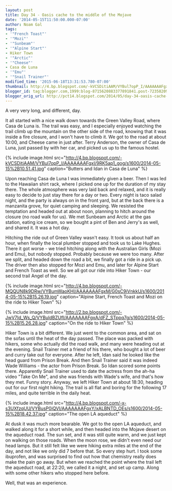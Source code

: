 ```yaml
---
layout: post
title: Day 34 - Oasis cache to the middle of the Mojave
date: '2014-05-15T11:50:00.000-07:00'
author: Noam Gal
tags:
- '"French Toast"'
- '"Mozi"'
- '"Sunbeam"'
- '"Alpine Start"'
- Hiker Town
- '"Arctic"'
- '"Cheese"'
- Casa de Luna
- '"Emu"'
- '"Snail Trainer"'
modified_time: '2015-06-18T13:31:53.780-07:00'
thumbnail: http://4.bp.blogspot.com/-kVCSDitiAAM/VYBul7opP_I/AAAAAAAFgxI/9RK5ap1_gog/s72-c/2014-05-15%2B10.51.41.jpg
blogger_id: tag:blogger.com,1999:blog-8715620883377891841.post-7235820957838165143
blogger_orig_url: http://pct14.blogspot.com/2014/05/day-34-oasis-cache-to-middle-of-mojave.html
---
```

A very very long, and different, day.

It all started with a nice walk down towards the Green Valley Road, where Casa de Luna is. The trail was easy, and I especially enjoyed watching the trail climb up the mountain on the other side of the road, knowing that it was inside a fire closure, and I won't have to climb it. We got to the road at about 10:00, and Cheese came in just after. Terry Anderson, the owner of Casa de Luna, just passed by with her car, and picked us up to the famous hostel.

{% include image.html src="http://4.bp.blogspot.com/-kVCSDitiAAM/VYBul7opP_I/AAAAAAAFgxI/9RK5ap1_gog/s1600/2014-05-15%2B10.51.41.jpg" caption="Butters and Idan in Casa de Luna" %}

Upon reaching Casa de Luna I was immediately given a beer. Then I was led to the Hawaiian shirt rack, where I picked one up for the duration of my stay there. The whole atmosphere was very laid back and relaxed, and it is really easy to decide to just stay there for a day or two. Every night is taco salad night, and the party is always on in the front yard, but at the back there is a manzanita grove, for quiet camping and sleeping. We resisted the temptation and headed out at about noon, planning to hitch around the closure (no road walk for us). We met Sunbeam and Arctic at the gas station, eating ice cream, so we bought a pint of Ben and Jerry's as well, and shared it. It was a hot day.

Hitching the ride out of Green Valley wasn't easy. It took us about half an hour, when finally the local plumber stopped and took us to Lake Hughes. There it got worse - we tried hitching along with the Australian Girls (Mozi and Emu), but nobody stopped. Probably because we were too many. After we split, and headed down the road a bit, we finally got a ride in a pick up. The driver then also stopped for Mozi and Emu, and later for Alpine Start and French Toast as well. So we all got our ride into Hiker Town - our second trail Angel of the day.

{% include image.html src="http://4.bp.blogspot.com/-MQQUN8k9DRw/VYBumWaoKHI/AAAAAAAFgxM/G0sC9iVnkkU/s1600/2014-05-15%2B15.26.19.jpg" caption="Alpine Start, French Toast and Mozi on the ride to Hiker Town" %}

{% include image.html src="http://2.bp.blogspot.com/-JwV7Id_Ws_Q/VYBuldBZUfI/AAAAAAAFgxA/dFZ_STppq7g/s1600/2014-05-15%2B15.26.28.jpg" caption="On the ride to Hiker Town" %}

Hiker Town is a bit different. We just went to the common area, and sat on the sofas until the heat of the day passed. The place was packed with hikers, some who actually did the road walk, and many were heading out at the evening. Snail Trainer met a friend of his there, who bought a lot of beer and curry take out for everyone. After he left, Idan said he looked like the head guard from Prison Break. And then Snail Trainer said it was indeed Wade Williams - the actor from Prison Break. So Idan scored some points there. Apparently Snail Trainer used to date the actress from the ah-ha video "Take On Me", and she was friends with Wade's wife, and that's how they met. Funny story. Anyway, we left Hiker Town at about 18:30, heading out for our first night hiking. The trail is all flat and boring for the following 17 miles, and quite terrible in the daily heat.

{% include image.html src="http://4.bp.blogspot.com/-x-s3UXfzqUU/VYBusP0iQVI/AAAAAAAFgxY/xALBNTD_OEs/s1600/2014-05-15%2B18.42.37.jpg" caption="The open LA aqueduct" %}

At dusk it was much more bearable. We got to the open LA aqueduct, and walked along it for a short while, and then headed into the Mojave desert on the aqueduct road. The sun set, and it was still quite warm, and we just kept on walking on those roads. When the moon rose, we didn't even need our head lamps. But it still felt like we were hiking extra miles at the end of the day, and not like we only did 7 before that. So every step hurt. I took some ibuprofen, and was surprised to find out how that chemistry really does make the pain go away. But when we reached the point where the trail left the aqueduct road, at 22:20, we called it a night, and set up camp. Along with some other hikers who stopped here before.

Well, that was an experience.
